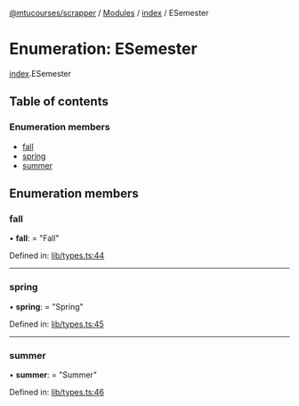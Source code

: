 [@mtucourses/scrapper](../README.md) / [Modules](../modules.md) / [index](../modules/index.md) / ESemester

# Enumeration: ESemester

[index](../modules/index.md).ESemester

## Table of contents

### Enumeration members

- [fall](index.esemester.md#fall)
- [spring](index.esemester.md#spring)
- [summer](index.esemester.md#summer)

## Enumeration members

### fall

• **fall**: = "Fall"

Defined in: [lib/types.ts:44](https://github.com/Michigan-Tech-Courses/scrapper/blob/41d5d8d/src/lib/types.ts#L44)

___

### spring

• **spring**: = "Spring"

Defined in: [lib/types.ts:45](https://github.com/Michigan-Tech-Courses/scrapper/blob/41d5d8d/src/lib/types.ts#L45)

___

### summer

• **summer**: = "Summer"

Defined in: [lib/types.ts:46](https://github.com/Michigan-Tech-Courses/scrapper/blob/41d5d8d/src/lib/types.ts#L46)
